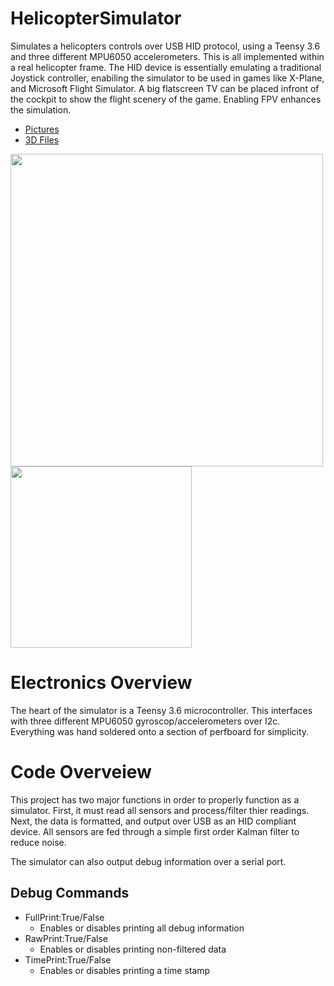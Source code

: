 # HelicopterSimulator
Simulates a helicopters controls over USB HID protocol, using a Teensy 3.6 and three different MPU6050 accelerometers. This is all implemented within a real helicopter frame.
The HID device is essentially emulating a traditional Joystick controller, enabiling the simulator to be used in games like X-Plane, and Microsoft Flight Simulator. A big
flatscreen TV can be placed infront of the cockpit to show the flight scenery of the game. Enabling FPV enhances the simulation.
 
 - [Pictures](https://github.com/MikeEckels/HelicopterSimulator/tree/master/Photos)
 - [3D Files](https://github.com/MikeEckels/HelicopterSimulator/tree/master/3DFiles)
 
 <p float="left">
  <img src="https://imgur.com/wLzb7uk.jpg" width="500" />
  <img src="https://imgur.com/SMUFr5e.jpg" width="290" />
 </p>
 
 # Electronics Overview
 The heart of the simulator is a Teensy 3.6 microcontroller. This interfaces with three different MPU6050 gyroscop/accelerometers over I2c. Everything was hand soldered
 onto a section of perfboard for simplicity.
  
 # Code Overveiew
 This project has two major functions in order to properly function as a simulator. First, it must read all sensors and process/filter thier readings. Next, the data is
 formatted, and output over USB as an HID compliant device. All sensors are fed through a simple first order Kalman filter to reduce noise.
 
 The simulator can also output debug information over a serial port.
 
 ## Debug Commands
  - FullPrint:True/False
    - Enables or disables printing all debug information
  - RawPrint:True/False
    - Enables or disables printing non-filtered data
  - TimePrint:True/False
    - Enables or disables printing a time stamp
